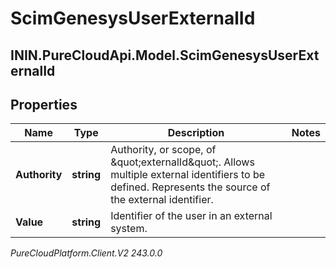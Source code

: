 # ScimGenesysUserExternalId

## ININ.PureCloudApi.Model.ScimGenesysUserExternalId

## Properties

|Name | Type | Description | Notes|
|------------ | ------------- | ------------- | -------------|
| **Authority** | **string** | Authority, or scope, of \&quot;externalId\&quot;. Allows multiple external identifiers to be defined. Represents the source of the external identifier. | |
| **Value** | **string** | Identifier of the user in an external system. | |



_PureCloudPlatform.Client.V2 243.0.0_
